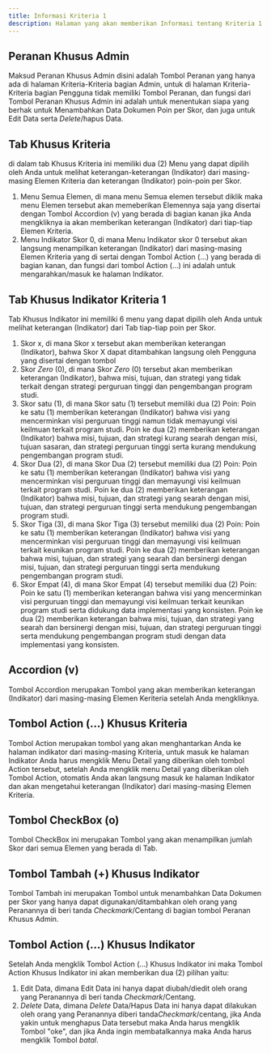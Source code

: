 ```yaml
---
title: Informasi Kriteria 1
description: Halaman yang akan memberikan Informasi tentang Kriteria 1
---
```


## Peranan Khusus Admin
Maksud Peranan Khusus Admin disini adalah Tombol Peranan yang hanya ada di halaman Kriteria-Kriteria bagian Admin, untuk di halaman Kriteria-Kriteria bagian Pengguna tidak memiliki Tombol Peranan, dan fungsi dari Tombol Peranan Khusus Admin ini adalah untuk menentukan siapa yang berhak untuk Menambahkan Data Dokumen Poin per Skor, dan juga untuk Edit Data serta *Delete*/hapus Data.

## Tab Khusus Kriteria
di dalam tab Khusus Kriteria ini memiliki dua (2) Menu yang dapat dipilih oleh Anda untuk melihat keterangan-keterangan (Indikator) dari masing-masing Elemen Kriteria dan keterangan (Indikator) poin-poin per Skor.
1. Menu Semua Elemen, di mana menu Semua elemen tersebut diklik maka menu Elemen tersebut akan memeberikan Elemennya saja yang disertai dengan Tombol Accordion (v) yang berada di bagian kanan jika Anda mengkliknya ia akan memberikan keterangan (Indikator) dari tiap-tiap Elemen Kriteria.
1. Menu Indikator Skor 0, di mana Menu Indikator skor 0 tersebut akan langsung menampilkan keterangan (Indikator) dari masing-masing Elemen Kriteria yang di sertai dengan Tombol Action (...) yang berada di bagian kanan, dan fungsi dari tombol Action (...) ini adalah untuk mengarahkan/masuk ke halaman Indikator.

## Tab Khusus Indikator Kriteria 1
Tab Khusus Indikator ini memiliki 6 menu yang dapat dipilih oleh Anda untuk melihat keterangan (Indikator) dari Tab tiap-tiap poin per Skor.

1. Skor x, di mana Skor x tersebut akan memberikan keterangan (Indikator), bahwa Skor X dapat ditambahkan langsung oleh Pengguna yang disertai dengan tombol
1. Skor *Zero* (0), di mana Skor *Zero* (0) tersebut akan memberikan keterangan (Indikator), bahwa misi, tujuan, dan strategi yang tidak terkait dengan strategi perguruan tinggi dan pengembangan program studi.
1. Skor satu (1), di mana Skor satu (1) tersebut memiliki dua (2) Poin: Poin ke satu (1) memberikan keterangan (Indikator) bahwa visi yang mencerminkan visi perguruan tinggi namun tidak memayungi visi keilmuan terkait program studi. Poin ke dua (2) memberikan keterangan (Indikator) bahwa misi, tujuan, dan strategi kurang searah dengan misi, tujuan sasaran, dan strategi perguruan tinggi serta kurang mendukung pengembangan program studi. 
1. Skor Dua (2), di mana Skor Dua (2) tersebut memiliki dua (2) Poin: Poin ke satu (1) memberikan keterangan (Indikator) bahwa  visi yang mencerminkan visi perguruan tinggi dan memayungi visi keilmuan terkait program studi. Poin ke dua (2) memberikan keterangan (Indikator) bahwa misi, tujuan, dan strategi yang searah dengan misi, tujuan, dan strategi perguruan tinggi serta mendukung pengembangan program studi.
1. Skor Tiga (3), di mana Skor Tiga (3) tersebut memiliki dua (2) Poin: Poin ke satu (1) memberikan keterangan (Indikator) bahwa visi yang mencerminkan visi perguruan tinggi dan memayungi visi keilmuan terkait keunikan program studi. Poin ke dua (2) memberikan keterangan bahwa misi, tujuan, dan strategi yang searah dan bersinergi dengan misi, tujuan, dan strategi perguruan tinggi serta mendukung pengembangan program studi.
1. Skor Empat (4), di mana Skor  Empat (4) tersebut memiliki dua (2) Poin: Poin ke satu (1) memberikan keterangan bahwa visi yang mencerminkan visi perguruan tinggi dan memayungi visi keilmuan terkait keunikan program studi serta didukung data implementasi yang konsisten. Poin ke dua (2) memberikan keterangan bahwa misi, tujuan, dan strategi yang searah dan bersinergi dengan misi, tujuan, dan strategi perguruan tinggi serta mendukung pengembangan program studi dengan data implementasi yang konsisten.

## Accordion (v)
Tombol Accordion merupakan Tombol yang akan memberikan keterangan (Indikator) dari masing-masing Elemen Keriteria setelah Anda mengkliknya.

## Tombol Action (...) Khusus Kriteria  
Tombol Action merupakan tombol yang akan menghantarkan Anda ke halaman indikator dari masing-masing Kriteria, untuk masuk ke halaman Indikator Anda harus mengklik Menu Detail yang diberikan oleh tombol Action tersebut, setelah Anda mengklik menu Detail yang diberikan oleh Tombol Action, otomatis Anda akan langsung masuk ke halaman Indikator dan akan mengetahui keterangan (Indikator) dari masing-masing Elemen Kriteria. 

## Tombol CheckBox (o)
Tombol CheckBox ini merupakan Tombol yang akan menampilkan jumlah Skor dari semua Elemen yang berada di Tab.

## Tombol Tambah (+) Khusus Indikator
Tombol Tambah ini merupakan Tombol untuk menambahkan Data Dokumen per Skor yang hanya dapat digunakan/ditambahkan oleh orang yang Peranannya di beri tanda *Checkmark*/Centang di bagian tombol Peranan Khusus Admin.

## Tombol Action (...) Khusus Indikator
Setelah Anda mengklik Tombol Action (...) Khusus Indikator ini maka Tombol Action Khusus Indikator ini akan memberikan dua (2) pilihan yaitu:

1. Edit Data, dimana Edit Data ini hanya dapat diubah/diedit oleh orang yang Peranannya di beri tanda *Checkmark*/Centang.
1. *Delete* Data, dimana *Delete* Data/Hapus Data ini hanya dapat dilakukan oleh orang yang Peranannya diberi tanda*Checkmark*/centang, jika Anda yakin untuk menghapus Data tersebut maka Anda harus mengklik Tombol "oke", dan jika Anda ingin membatalkannya maka Anda harus mengklik Tombol *batal*.


